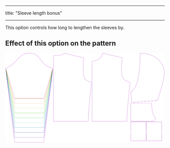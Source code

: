 ***

title: "Sleeve length bonus"

***

This option controls how long to lengthen the sleeves by.

## Effect of this option on the pattern

![This image shows the effect of this option by superimposing several variants that have a different value for this option](huey_sleevelengthbonus_sample.svg "Effect of this option on the pattern")
